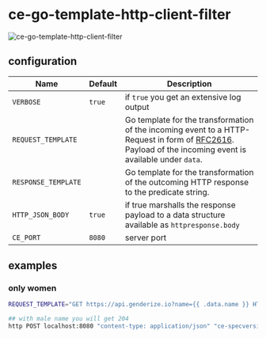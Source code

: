 # ce-go-template-http-client-filter

![ce-go-template-http-client-filter](http://www.plantuml.com/plantuml/proxy?cache=no&src=https://raw.githubusercontent.com/alitari/ce-go-template/master/docs/iuml/ce-go-template-http-client-filter.iuml)

## configuration

| Name | Default | Description |
| ---- | ------- | ----------- |
| `VERBOSE` | `true` | if `true` you get an extensive log output |
| `REQUEST_TEMPLATE` |  | Go template for the transformation of the incoming event to a HTTP-Request in form of [RFC2616](https://tools.ietf.org/html/rfc2616#section-5). Payload of the incoming event is available under `data`. |
| `RESPONSE_TEMPLATE` | | Go template for the transformation of the outcoming HTTP response to the predicate string. |
| `HTTP_JSON_BODY` | `true` | if true marshalls the response payload to a data structure available as `httpresponse.body` |
| `CE_PORT` | `8080` | server port |

## examples

### only women

```bash
REQUEST_TEMPLATE="GET https://api.genderize.io?name={{ .data.name }} HTTP/1.1"$'\n'"content-type: application/json"$'\n'$'\n' RESPONSE_TEMPLATE='{{ eq .httpresponse.body.gender "female" | toString }}' go run cmd/http-client-filter/main.go

## with male name you will get 204
http POST localhost:8080 "content-type: application/json" "ce-specversion: 1.0" "ce-source: http-command" "ce-type: example" "ce-id: 123-abc" name=Sabine
```

